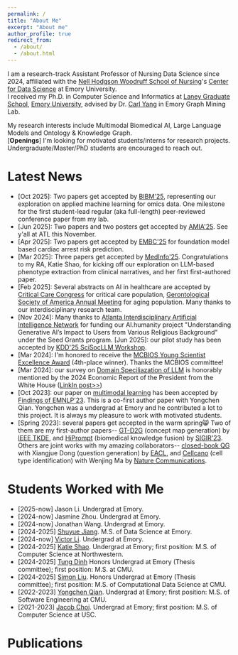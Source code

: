 ```yaml
---
permalink: /
title: "About Me"
excerpt: "About me"
author_profile: true
redirect_from: 
  - /about/
  - /about.html
---
```

I am a research-track Assistant Professor of Nursing Data Science since 2024, affiliated with the [Nell Hodgson Woodruff School of Nursing](https://www.nursing.emory.edu/)'s [Center for Data Science](https://www.nursing.emory.edu/initiatives/center-for-data-science) at Emory University.  
I received my Ph.D. in Computer Science and Informatics at [Laney Graduate School](http://www.graduateschool.emory.edu/), [Emory University](http://www.emory.edu/home/index.html), advised by Dr. [Carl Yang](http://www.cs.emory.edu/~jyang71/) in Emory Graph Mining Lab.   

My research interests include Multimodal Biomedical AI, Large Language Models and Ontology & Knowledge Graph.  
[**Openings**] I'm looking for motivated students/interns for research projects. Undergraduate/Master/PhD students are encouraged to reach out.


Latest News
======
- \[Oct 2025]: Two papers get accepted by [BIBM'25](https://biod.whu.edu.cn/bibm2025/), representing our exploration on applied machine learning for omics data. One milestone for the first student-lead regular (aka full-length) peer-reviewed conference paper from my lab.
- \[Jun 2025]: Two papers and two posters get accepted by [AMIA'25](https://amia.org/education-events/amia-2025-annual-symposium). See y'all at ATL this November.
- \[Apr 2025]: Two papers get accepted by [EMBC'25](https://embc.embs.org/2025/) for foundation model based cardiac arrest risk prediction.
- \[Mar 2025]: Three papers get accepted by [MedInfo'25](https://medinfo2025.org/). Congratulations to my RA, Katie Shao, for kicking off our exploration on LLM-based phenotype extraction from clinical narratives, and her first first-authored paper.
- \[Feb 2025]: Several abstracts on AI in healthcare are accepted by [Critical Care Congress](https://www.sccm.org/annual-congress/abstracts-and-case-reports) for critical care population, [Gerontological Society of America Annual Meeting](https://gsa2024.eventscribe.net/) for aging population. Many thanks to our interdisciplinary research team.
- \[Nov 2024\]: Many thanks to [Atlanta Interdisciplinary Artificial Intelligence Network](https://www.aiai.network/) for funding our AI.humanity project "Understanding Generative AI’s Impact to Users from Various Religious Background" under the Seed Grants program. \[Jun 2025\]: our pilot study has been accepted by [KDD'25 SciSocLLM Workshop](https://kdd25scisocllm.github.io/).
- \[Mar 2024\]: I'm honored to receive the [MCBIOS Young Scientist Excellence Award](https://2024.mcbios.com/ysea) (4th-place winner). Thanks the MCBIOS committee!
- \[Mar 2024\]: our survey on [Domain Speciliazation of LLM](https://arxiv.org/abs/2305.18703) is honorably mentioned by the 2024 Economic Report of the President from the White House ([LinkIn post>>](https://www.linkedin.com/posts/chen-ling-838057a3_exciting-news-were-thrilled-to-share-activity-7176638405202583552-B7PA?utm_source=share&utm_medium=member_desktop))
- \[Oct 2023\]: our paper on [multimodal learning](https://arxiv.org/abs/2302.02978) has been accepted by [Findings of EMNLP'23](https://2023.emnlp.org/). This is a co-first author paper with Yongchen Qian. Yongchen was a undergrad at Emory and he contributed a lot to this project. It is always my pleasure to work with motivated students.
- \[Spring 2023\]: several papers get accepted in the warm spring😸 Two of them are my first-author papers-- [GT-D2G](https://doi.org/10.1109/tkde.2023.3252588) (concept map generation) by [IEEE TKDE](https://www.computer.org/csdl/journal/tk), and [HiPrompt](https://arxiv.org/abs/2304.05973) (biomedical knowledge fusion) by [SIGIR'23](https://sigir.org/sigir2023). Others are joint works with my amazing collaborators-- [closed-book QG](https://arxiv.org/abs/2210.06781) with Xiangjue Dong (question generation) by [EACL](https://2023.eacl.org/), and [Cellcano](https://doi.org/10.1038/s41467-023-37439-3) (cell type identification) with Wenjing Ma by [Nature Communications](https://www.nature.com/ncomms/).  


Students Worked with Me
======
- [2025-now] Jason Li. Undergrad at Emory.
- [2024-now] Jasmine Zhou. Undergrad at Emory.
- [2024-now] Jonathan Wang. Undergrad at Emory.
- [2024-2025] [Shuyue Jiang](https://www.linkedin.com/in/shuyue-jiang-ada/). M.S. of Data Science at Emory.
- [2024-now] [Victor Li](https://www.linkedin.com/in/victor-li-85b56027b/). Undergrad at Emory.
- [2024-2025] [Katie Shao](https://www.linkedin.com/in/mingchen-shao-30309a246/). Undergrad at Emory; first position: M.S. of Computer Science at Northwestern.
- [2024-2025] [Tung Dinh](https://www.linkedin.com/in/tung-dinh-50b3961b0) Honors Undergrad at Emory (Thesis committee); first position: M.S. at CMU.
- [2024-2025] [Simon Liu](https://github.com/liuximeng2). Honors Undergrad at Emory (Thesis committee); first position: M.S. of Computational Data Science at CMU.
- [2022-2023] [Yongchen Qian](https://qyccc3.github.io/). Undergrad at Emory; first position: M.S. of Software Engineering at CMU.
- [2021-2023] [Jacob Choi](https://www.linkedin.com/in/jacob-choi-3b6b421b0/). Undergrad at Emory; first position: M.S. of Computer Science at USC.


Publications
======
<!-- Mantained by BibBase -->
<script src="https://bibbase.org/show?bib=https%3A%2F%2Fraw.githubusercontent.com%2Flujiaying%2Flujiaying.github.io%2Fmaster%2Ffiles%2Fmypubs.bib&theme=side&commas=false&fullnames=1&jsonp=1"></script>
